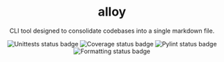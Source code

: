 <div align="center">

# alloy

CLI tool designed to consolidate codebases into a single markdown file.

![Unittests status badge](https://github.com/OLILHR/alloy/workflows/Unittests/badge.svg)
![Coverage status badge](https://github.com/OLILHR/alloy/workflows/Coverage/badge.svg)
![Pylint status badge](https://github.com/OLILHR/alloy/workflows/Linting/badge.svg)
![Formatting status badge](https://github.com/OLILHR/alloy/workflows/Formatting/badge.svg)

</div>

